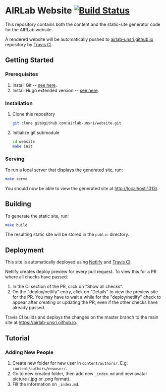 # AIRLab Website [![Build Status](https://travis-ci.org/airlab-unsri/website.svg?branch=master)](https://travis-ci.org/airlab-unsri/website)

This repository contains both the content and the static-site generator code for the AIRLab website.

A rendered website will be automatically pushed to [airlab-unsri.github.io](https://github.com/airlab-unsri/airlab-unsri.github.io) repository by [Travis CI](https://travis-ci.org/airlab-unsri/website).

## Getting Started

### Prerequisites

1. Install Git -- [see here](https://help.github.com/en/articles/set-up-git).
1. Install Hugo extended version -- [see here](https://gohugo.io/getting-started/installing/).

### Installation

1. Clone this repository

    ```bash
    git clone git@github.com:airlab-unsri/website.git
    ```

1. Initialize git submodule

    ```bash
    cd website
    make init
    ```

### Serving

To run a local server that displays the generated site, run:

```bash
make serve
```

You should now be able to view the generated site at <http://localhost:1313/>.

## Building

To generate the static site, run:

```bash
make build
```

The resulting static site will be stored in the `public` directory.

## Deployment

This site is automatically deployed using [Netlify](https://app.netlify.com/sites/airlab-unsri/overview) and [Travis CI](https://travis-ci.org/airlab-unsri/website).

Netlify creates deploy preview for every pull request. To view this for a PR where all checks have passed:

1. In the CI section of the PR, click on "Show all checks".
1. On the "deploy/netlify" entry, click on "Details" to view the preview site for the PR. You may have to wait a while for the "deploy/netlify" check to appear after creating or updating the PR, even if the other checks have already passed.

Travis CI builds and deploys the changes on the master branch to the main site at <https://airlab-unsri.github.io>.

## Tutorial

### Adding New People

1. Create new folder for new user in `content/authors/`. E.g: `content/authors/newuser/`.
1. Go to new created folder, then add new `_index.md` and new avatar picture (.jpg or .png format).
1. Fill the information on `_index.md`.
